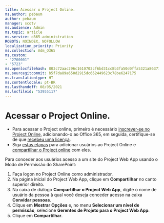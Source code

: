 ```yaml
---
title: Acessar o Project Online.
ms.author: pebaum
author: pebaum
manager: scotv
ms.audience: Admin
ms.topic: article
ms.service: o365-administration
ROBOTS: NOINDEX, NOFOLLOW
localization_priority: Priority
ms.collection: Adm_O365
ms.custom:
- "2700001"
- "5723"
ms.openlocfilehash: 803c72aac296c1610702cf6bd31cc8b3fa50d0ffa5321a8637186992bd51de3f
ms.sourcegitcommit: b5f7da89a650d2915dc652449623c78be6247175
ms.translationtype: HT
ms.contentlocale: pt-BR
ms.lasthandoff: 08/05/2021
ms.locfileid: "53955117"
---
```

# <a name="access-project-online"></a>Acessar o Project Online.

- Para acessar o Project online, primeiro é necessário [inscrever-se no Project Online](https://docs.microsoft.com/ProjectOnline/get-started-with-project-online), adicionando-o ao Office 365, em seguida, certifique-se de que [recebeu uma licença](https://docs.microsoft.com/ProjectOnline/step-1-sign-up-for-project-online#next-make-sure-you-can-get-in).
- Siga [estas etapas](https://docs.microsoft.com/ProjectOnline/step-2-add-people-to-project-online) para adicionar usuários ao Project Online e [compartilhar o Project online](https://docs.microsoft.com/ProjectOnline/step-2-add-people-to-project-online#4-finally-share-project-online-with-the-people-you-added) com eles.

Para conceder aos usuários acesso a um site do Project Web App usando o Modo de Permissão do SharePoint:

1. Faça logon no Project Online como administrador.
2. Na página inicial do Project Web App, clique em **Compartilhar** no canto superior direito.
3. Na caixa de diálogo **Compartilhar o Project Web App**, digite o nome de usuário da pessoa à qual você deseja conceder acesso na caixa **Convidar pessoas**.
4. Clique em **Mostrar Opções** e, no menu **Selecionar um nível de permissão**, selecione **Gerentes de Projeto para o Project Web App**.
5. Clique em **Compartilhar**.
